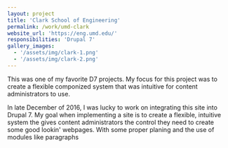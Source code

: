 ```yaml
---
layout: project
title: 'Clark School of Engineering'
permalink: /work/umd-clark
website_url: 'https://eng.umd.edu/'
responsibilities: 'Drupal 7'
gallery_images: 
  - '/assets/img/clark-1.png'
  - '/assets/img/clark-2.png'
---
```


This was one of my favorite D7 projects. My focus for this project was to create a flexible componized system that was intuitive for content administrators to use. 

In late December of 2016, I was lucky to work on integrating this site into Drupal 7. My goal when implementing a site is to create a flexible, intuitive system the gives content administrators the control they need to create some good lookin' webpages. With some proper planing and the use of modules like paragraphs